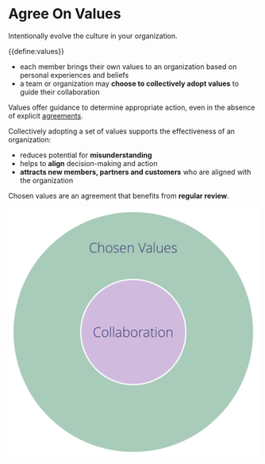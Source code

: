 # Agree On Values

<summary>
Intentionally evolve the culture in your organization.
</summary>

{{define:values}}

-   each member brings their own values to an organization based on personal experiences and beliefs
-   a team or organization may **choose to collectively adopt values** to guide their collaboration

Values offer guidance to determine appropriate action, even in the absence of explicit [agreements](glossary:governance-agreement).

Collectively adopting a set of values supports the effectiveness of an organization:

-   reduces potential for **misunderstanding**
-   helps to **align** decision-making and action
-   **attracts new members, partners and customers** who are aligned with the organization

Chosen values are an agreement that benefits from **regular review**.

![Chosen values define constraints for collaboration](img/collaboration-values/chosen-values.png)
